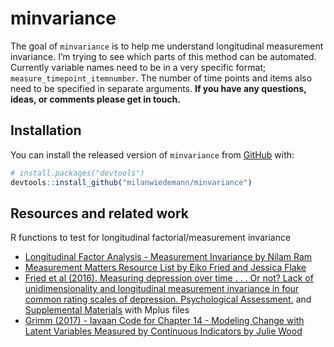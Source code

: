 
<!-- README.md is generated from README.Rmd. Please edit that file -->

# minvariance

<!-- badges: start -->

<!-- badges: end -->

The goal of `minvariance` is to help me understand longitudinal
measurement invariance. I’m trying to see which parts of this method can
be automated. Currently variable names need to be in a very specific
format; `measure_timepoint_itemnumber`. The number of time points and
items also need to be specified in separate arguments. **If you have any
questions, ideas, or comments please get in touch.**

## Installation

You can install the released version of `minvariance` from
[GitHub](https://github.com/) with:

``` r
# install.packages("devtools")
devtools::install_github("milanwiedemann/minvariance")
```

## Resources and related work

R functions to test for longitudinal factorial/measurement invariance

  - [Longitudinal Factor Analysis - Measurement Invariance by Nilam
    Ram](https://quantdev.ssri.psu.edu/tutorials/intro-basics-longitudinal-measurement-invariance)
  - [Measurement Matters Resource List by Eiko Fried and Jessica
    Flake](https://docs.google.com/document/d/11jyoXtO0m2lUywpC04KjLvI5QcBUY4YtwEvw6cg2cMs)
  - [Fried et al (2016). Measuring depression over time . . . Or not?
    Lack of unidimensionality and longitudinal measurement invariance in
    four common rating scales of depression. Psychological
    Assessment.](https://doi.org/10.1037/pas0000275) and [Supplemental
    Materials](http://supp.apa.org/psycarticles/supplemental/pas0000275/supplementary_materials.zip)
    with Mplus files
  - [Grimm (2017) - lavaan Code for Chapter 14 - Modeling Change with
    Latent Variables Measured by Continuous Indicators by Julie
    Wood](https://quantdev.ssri.psu.edu/tutorials/growth-modeling-chapter-14-modeling-change-latent-variables-measured-continuous-indicators)
